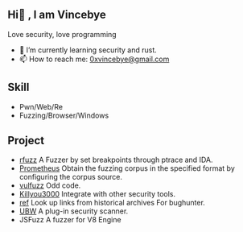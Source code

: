 Hi👋 , I am Vincebye
-------------------------------------
Love security, love programming
- 🌱 I’m currently learning security and rust.
- 📫 How to reach me: 0xvincebye@gmail.com
## Skill
- Pwn/Web/Re
- Fuzzing/Browser/Windows
## Project
- [rfuzz](https://github.com/Vincebye/rfuzz) A Fuzzer by set breakpoints through ptrace and IDA.
- [Prometheus](https://github.com/Vincebye/Prometheus) Obtain the fuzzing corpus in the specified format by configuring the corpus source.
- [vulfuzz](https://github.com/Vincebye/vulfuzz) Odd code.
- [Killyou3000](https://github.com/Vincebye/Killyou3000) Integrate with other security tools.
- [ref](https://github.com/Vincebye/ref) Look up links from historical archives For bughunter.
- [UBW](https://github.com/Vincebye/Unlimited-Blade-Works) A plug-in security scanner.
- JSFuzz A fuzzer for V8 Engine

<!--
**Vincebye/Vincebye** is a ✨ _special_ ✨ repository because its `README.md` (this file) appears on your GitHub profile.

Here are some ideas to get you started:

- 🔭 I’m currently working on ...
- 🌱 I’m currently learning ...
- 👯 I’m looking to collaborate on ...
- 🤔 I’m looking for help with ...
- 💬 Ask me about ...
- 📫 How to reach me: ...
- 😄 Pronouns: ...
- ⚡ Fun fact: ...
-->
